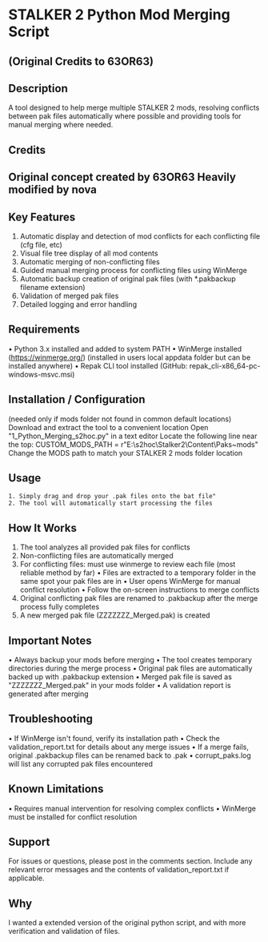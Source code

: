 # STALKER 2 Python Mod Merging Script

## (Original Credits to 63OR63)

## Description
A tool designed to help merge multiple STALKER 2 mods, resolving conflicts between pak files automatically where possible and providing tools for manual merging where needed.

## Credits
Original concept created by 63OR63
Heavily modified by nova
--

## Key Features
1. Automatic display and detection of mod conflicts for each conflicting file (cfg file, etc)
2. Visual file tree display of all mod contents
3. Automatic merging of non-conflicting files
4. Guided manual merging process for conflicting files using WinMerge
5. Automatic backup creation of original pak files (with *.pakbackup filename extension)
6. Validation of merged pak files
7. Detailed logging and error handling


## Requirements
• Python 3.x installed and added to system PATH
• WinMerge installed (https://winmerge.org/) (installed in users local appdata folder but can be installed anywhere)
• Repak CLI tool installed (GitHub: repak_cli-x86_64-pc-windows-msvc.msi)

## Installation / Configuration
(needed only if mods folder not found in common default locations)
    Download and extract the tool to a convenient location
    Open "1_Python_Merging_s2hoc.py" in a text editor
    Locate the following line near the top:
    CUSTOM_MODS_PATH = r"E:\s2hoc\Stalker2\Content\Paks\~mods"
    Change the MODS path to match your STALKER 2 mods folder location

## Usage
    1. Simply drag and drop your .pak files onto the bat file"
    2. The tool will automatically start processing the files

## How It Works
1. The tool analyzes all provided pak files for conflicts
2. Non-conflicting files are automatically merged
3. For conflicting files: must use winmerge to review each file (most reliable method by far)
    • Files are extracted to a temporary folder in the same spot your pak files are in
    • User opens WinMerge for manual conflict resolution
    • Follow the on-screen instructions to merge conflicts
4. Original conflicting pak files are renamed to .pakbackup after the merge process fully completes
5. A new merged pak file (ZZZZZZZ_Merged.pak) is created

## Important Notes
• Always backup your mods before merging
• The tool creates temporary directories during the merge process
• Original pak files are automatically backed up with .pakbackup extension
• Merged pak file is saved as "ZZZZZZZ_Merged.pak" in your mods folder
• A validation report is generated after merging

## Troubleshooting
• If WinMerge isn't found, verify its installation path
• Check the validation_report.txt for details about any merge issues
• If a merge fails, original .pakbackup files can be renamed back to .pak
• corrupt_paks.log will list any corrupted pak files encountered

## Known Limitations
• Requires manual intervention for resolving complex conflicts
• WinMerge must be installed for conflict resolution

## Support
For issues or questions, please post in the comments section. Include any relevant error messages and the contents of validation_report.txt if applicable.

## Why
I wanted a extended version of the original python script, and with more verification and validation of files.
